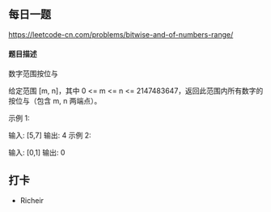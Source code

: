 ## 每日一题
https://leetcode-cn.com/problems/bitwise-and-of-numbers-range/

#### 题目描述

数字范围按位与

给定范围 [m, n]，其中 0 <= m <= n <= 2147483647，返回此范围内所有数字的按位与（包含 m, n 两端点）。

示例 1: 

输入: [5,7]
输出: 4
示例 2:

输入: [0,1]
输出: 0

## 打卡
- Richeir